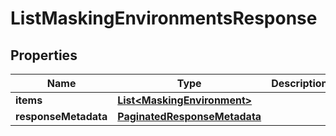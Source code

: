 

# ListMaskingEnvironmentsResponse


## Properties

Name | Type | Description | Notes
------------ | ------------- | ------------- | -------------
**items** | [**List&lt;MaskingEnvironment&gt;**](MaskingEnvironment.md) |  |  [optional]
**responseMetadata** | [**PaginatedResponseMetadata**](PaginatedResponseMetadata.md) |  |  [optional]



